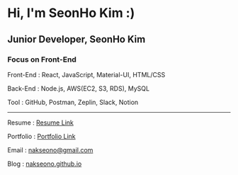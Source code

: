 # Hi, I'm SeonHo Kim :)

## Junior Developer, SeonHo Kim

### Focus on Front-End

Front-End : React, JavaScript, Material-UI, HTML/CSS

Back-End : Node.js, AWS(EC2, S3, RDS), MySQL

Tool : GitHub, Postman, Zeplin, Slack, Notion

---

Resume : [Resume Link](https://bit.ly/2GcjzEb)

Portfolio : [Portfolio Link](https://bit.ly/3nLcxYe)

Email : nakseono@gmail.com

Blog : [nakseono.github.io](https://nakseono.github.io)
